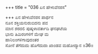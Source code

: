 +++
title = "036 ಏನ ಹೇಳುವೆನರಸ"

+++
ಏನ ಹೇಳುವೆನರಸ ಪಾರ್ಥನ  
ನೂನ ಶಕ್ತಿಯನುರುಬಿದನು ಪವ  
ಮಾನ ಶರದಲಿ ಪುಷ್ಕಳಾವರ್ತಾದಿ ಘನಘಟೆಯ   
ಭಾನು ತಿಮಿರಂಗಳಿಗೆ ಮೇಘ ಮ  
ಹಾನಿಲಂಗಳಿಗಾವುದಂತರ     
ಸೋನೆ ತೆಗೆದುದು ಹೊಗೆದುದಾ ಖಾಂಡವ ಮಹೋದ್ಯಾನ    ॥36॥